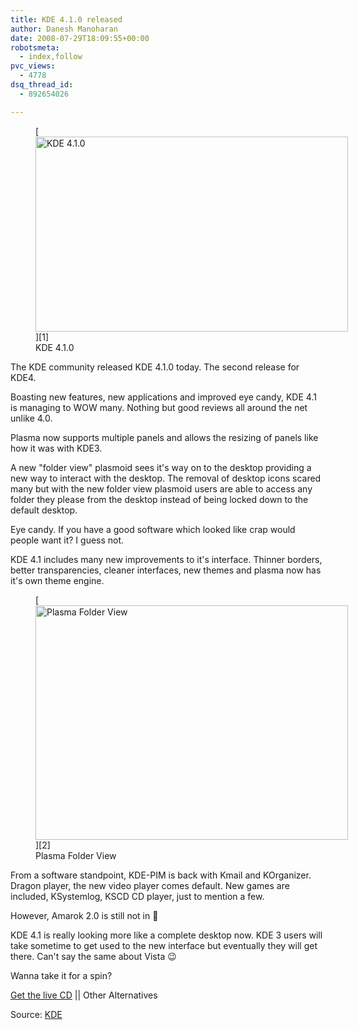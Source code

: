 ```yaml
---
title: KDE 4.1.0 released
author: Danesh Manoharan
date: 2008-07-29T18:09:55+00:00
robotsmeta:
  - index,follow
pvc_views:
  - 4778
dsq_thread_id:
  - 892654026

---
```

<figure id="attachment_729" aria-describedby="caption-attachment-729" style="width: 500px" class="wp-caption alignnone">[<img loading="lazy" class="size-medium wp-image-729" title="KDE 4.1.0" src="/wp-content/uploads/2008/07/142661-500x312.png" alt="KDE 4.1.0" width="500" height="312" srcset="/wp-content/uploads/2008/07/142661-500x312.png 500w, /wp-content/uploads/2008/07/142661.png 1280w" sizes="(max-width: 500px) 100vw, 500px" />][1]<figcaption id="caption-attachment-729" class="wp-caption-text">KDE 4.1.0</figcaption></figure>

The KDE community released KDE 4.1.0 today. The second release for KDE4.

Boasting new features, new applications and improved eye candy, KDE 4.1 is managing to WOW many. Nothing but good reviews all around the net unlike 4.0.

Plasma now supports multiple panels and allows the resizing of panels like how it was with KDE3.

A new "folder view" plasmoid sees it's way on to the desktop providing a new way to interact with the desktop. The removal of desktop icons scared many but with the new folder view plasmoid users are able to access any folder they please from the desktop instead of being locked down to the default desktop.

Eye candy. If you have a good software which looked like crap would people want it? I guess not.

KDE 4.1 includes many new improvements to it's interface. Thinner borders, better transparencies, cleaner interfaces, new themes and plasma now has it's own theme engine.

<figure id="attachment_730" aria-describedby="caption-attachment-730" style="width: 500px" class="wp-caption alignnone">[<img loading="lazy" class="size-medium wp-image-730" title="plasma folder view" src="/wp-content/uploads/2008/07/plasma-folderview_thumb-500x375.png" alt="Plasma Folder View" width="500" height="375" srcset="/wp-content/uploads/2008/07/plasma-folderview_thumb-500x375.png 500w, /wp-content/uploads/2008/07/plasma-folderview_thumb.png 540w" sizes="(max-width: 500px) 100vw, 500px" />][2]<figcaption id="caption-attachment-730" class="wp-caption-text">Plasma Folder View</figcaption></figure>

From a software standpoint, KDE-PIM is back with Kmail and KOrganizer. Dragon player, the new video player comes default. New games are included, KSystemlog, KSCD CD player, just to mention a few.

However, Amarok 2.0 is still not in 🙁

KDE 4.1 is really looking more like a complete desktop now. KDE 3 users will take sometime to get used to the new interface but eventually they will get there. Can't say the same about Vista 😉

Wanna take it for a spin?

[Get the live CD][3] || Other Alternatives

Source: [KDE][4]

 [1]: /wp-content/uploads/2008/07/142661.png
 [2]: /wp-content/uploads/2008/07/plasma-folderview_thumb.png
 [3]: http://home.kde.org/~binner/kde-four-live/
 [4]: http://www.kde.org/announcements/4.1/